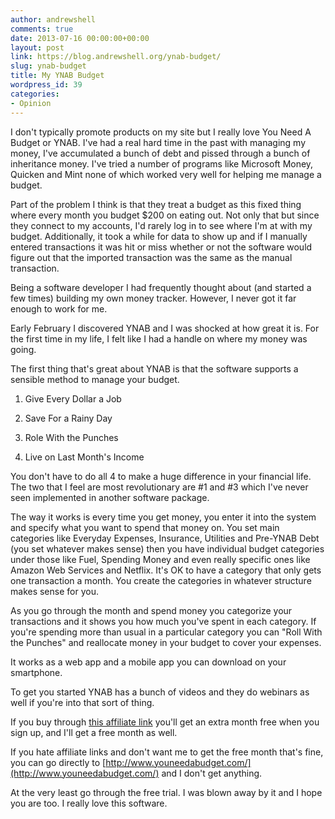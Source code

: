 ```yaml
---
author: andrewshell
comments: true
date: 2013-07-16 00:00:00+00:00
layout: post
link: https://blog.andrewshell.org/ynab-budget/
slug: ynab-budget
title: My YNAB Budget
wordpress_id: 39
categories:
- Opinion
---
```


I don't typically promote products on my site but I really love You Need A Budget or YNAB. I've had a real hard time in the past with managing my money, I've accumulated a bunch of debt and pissed through a bunch of inheritance money. I've tried a number of programs like Microsoft Money, Quicken and Mint none of which worked very well for helping me manage a budget.

Part of the problem I think is that they treat a budget as this fixed thing where every month you budget $200 on eating out. Not only that but since they connect to my accounts, I'd rarely log in to see where I'm at with my budget. Additionally, it took a while for data to show up and if I manually entered transactions it was hit or miss whether or not the software would figure out that the imported transaction was the same as the manual transaction.

Being a software developer I had frequently thought about (and started a few times) building my own money tracker. However, I never got it far enough to work for me.

Early February I discovered YNAB and I was shocked at how great it is. For the first time in my life, I felt like I had a handle on where my money was going.

The first thing that's great about YNAB is that the software supports a sensible method to manage your budget.




    
  1. Give Every Dollar a Job

    
  2. Save For a Rainy Day

    
  3. Role With the Punches

    
  4. Live on Last Month's Income



You don't have to do all 4 to make a huge difference in your financial life. The two that I feel are most revolutionary are #1 and #3 which I've never seen implemented in another software package.

The way it works is every time you get money, you enter it into the system and specify what you want to spend that money on. You set main categories like Everyday Expenses, Insurance, Utilities and Pre-YNAB Debt (you set whatever makes sense) then you have individual budget categories under those like Fuel, Spending Money and even really specific ones like Amazon Web Services and Netflix. It's OK to have a category that only gets one transaction a month. You create the categories in whatever structure makes sense for you.

As you go through the month and spend money you categorize your transactions and it shows you how much you've spent in each category. If you're spending more than usual in a particular category you can "Roll With the Punches" and reallocate money in your budget to cover your expenses.

It works as a web app and a mobile app you can download on your smartphone.

To get you started YNAB has a bunch of videos and they do webinars as well if you're into that sort of thing.

If you buy through [this affiliate link](https://ynab.com/referral/?ref=O-hWtHK7w9fQ_1G8&utm_source=customer_referral) you'll get an extra month free when you sign up, and I'll get a free month as well.

If you hate affiliate links and don't want me to get the free month that's fine, you can go directly to [http://www.youneedabudget.com/](http://www.youneedabudget.com/) and I don't get anything.

At the very least go through the free trial. I was blown away by it and I hope you are too. I really love this software.
